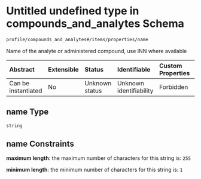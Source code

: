 # Untitled undefined type in compounds\_and\_analytes Schema

```txt
profile/compounds_and_analytes#/items/properties/name
```

Name of the analyte or administered compound, use INN where available

| Abstract            | Extensible | Status         | Identifiable            | Custom Properties | Additional Properties | Access Restrictions | Defined In                                                                                                    |
| :------------------ | :--------- | :------------- | :---------------------- | :---------------- | :-------------------- | :------------------ | :------------------------------------------------------------------------------------------------------------ |
| Can be instantiated | No         | Unknown status | Unknown identifiability | Forbidden         | Allowed               | none                | [compounds\_and\_analytes.schema.json\*](../../out/compounds_and_analytes.schema.json "open original schema") |

## name Type

`string`

## name Constraints

**maximum length**: the maximum number of characters for this string is: `255`

**minimum length**: the minimum number of characters for this string is: `1`
